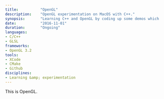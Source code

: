 ```yaml
---
title: 			"OpenGL"
description:	"OpenGL experimentation on MacOS with C++."
synopsis:		"Learning C++ and OpenGL by coding up some demos which explore 3d mathematics, lighting and transformations."
date:			"2016-11-01"
duration:		"Ongoing"
languages:	
- C/C++
- GLSL
frameworks:
- OpenGL 3.2
tools:
- XCode
- CMake
- Github
disciplines:
- Learning &amp; experimentation
---
```


This is OpenGL.